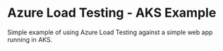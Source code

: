 # Azure Load Testing - AKS Example

Simple example of using Azure Load Testing against a simple web app running in AKS.

